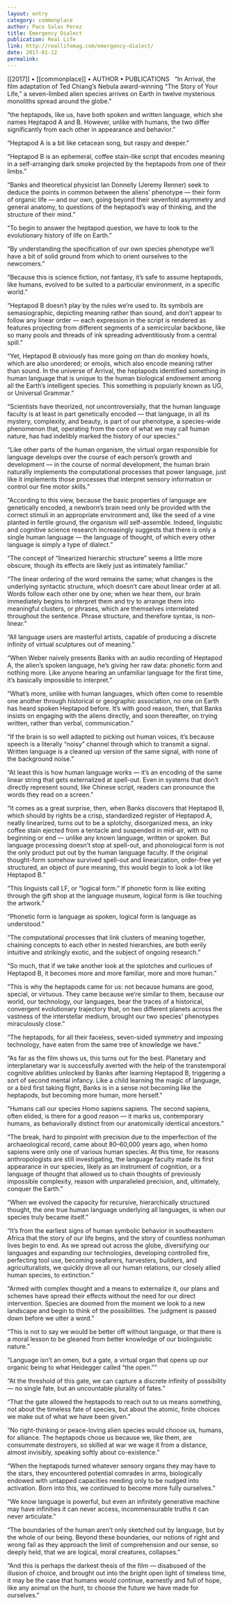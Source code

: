 ```yaml
---
layout: entry
category: commonplace
author: Paco Salas Perez
title: Emergency Dialect
publication: Real Life
link: http://reallifemag.com/emergency-dialect/
date: 2017-01-12
permalink: 
---
```


[[2017]] • [[commonplace]] • AUTHOR • PUBLICATIONS 
 
“In Arrival, the film adaptation of Ted Chiang’s Nebula award-winning “The Story of Your Life,” a seven-limbed alien species arrives on Earth in twelve mysterious monoliths spread around the globe.”

“the heptapods, like us, have both spoken and written language, which she names Heptapod A and B. However, unlike with humans, the two differ significantly from each other in appearance and behavior.”

“Heptapod A is a bit like cetacean song, but raspy and deeper.”

“Heptapod B is an ephemeral, coffee stain-like script that encodes meaning in a self-arranging dark smoke projected by the heptapods from one of their limbs.”

“Banks and theoretical physicist Ian Donnelly (Jeremy Renner) seek to deduce the points in common between the aliens’ phenotype — their form of organic life — and our own, going beyond their sevenfold asymmetry and general anatomy, to questions of the heptapod’s way of thinking, and the structure of their mind.”

“To begin to answer the heptapod question, we have to look to the evolutionary history of life on Earth.”

“By understanding the specification of our own species phenotype we’ll have a bit of solid ground from which to orient ourselves to the newcomers.”

“Because this is science fiction, not fantasy, it’s safe to assume heptapods, like humans, evolved to be suited to a particular environment, in a specific world.”

“Heptapod B doesn’t play by the rules we’re used to. Its symbols are semasiographic, depicting meaning rather than sound, and don’t appear to follow any linear order — each expression in the script is rendered as features projecting from different segments of a semicircular backbone, like so many pools and threads of ink spreading adventitiously from a central spill.”

“Yet, Heptapod B obviously has more going on than do monkey howls, which are also unordered; or emojis, which also encode meaning rather than sound. In the universe of Arrival, the heptapods identified something in human language that is unique to the human biological endowment among all the Earth’s intelligent species. This something is popularly known as UG, or Universal Grammar.”

“Scientists have theorized, not uncontroversially, that the human language faculty is at least in part genetically encoded — that language, in all its mystery, complexity, and beauty, is part of our phenotype, a species-wide phenomenon that, operating from the core of what we may call human nature, has had indelibly marked the history of our species.”

“Like other parts of the human organism, the virtual organ responsible for language develops over the course of each person’s growth and development — in the course of normal development, the human brain naturally implements the computational processes that power language, just like it implements those processes that interpret sensory information or control our fine motor skills.”

“According to this view, because the basic properties of language are genetically encoded, a newborn’s brain need only be provided with the correct stimuli in an appropriate environment and, like the seed of a vine planted in fertile ground, the organism will self-assemble. Indeed, linguistic and cognitive science research increasingly suggests that there is only a single human language — the language of thought, of which every other language is simply a type of dialect.”

“The concept of “linearized hierarchic structure” seems a little more obscure, though its effects are likely just as intimately familiar.”

“The linear ordering of the word remains the same; what changes is the underlying syntactic structure, which doesn’t care about linear order at all. Words follow each other one by one; when we hear them, our brain immediately begins to interpret them and try to arrange them into meaningful clusters, or phrases, which are themselves interrelated throughout the sentence. Phrase structure, and therefore syntax, is non-linear.”

“All language users are masterful artists, capable of producing a discrete infinity of virtual sculptures out of meaning.”

“When Weber naively presents Banks with an audio recording of Heptapod A, the alien’s spoken language, he’s giving her raw data: phonetic form and nothing more. Like anyone hearing an unfamiliar language for the first time, it’s basically impossible to interpret.”

“What’s more, unlike with human languages, which often come to resemble one another through historical or geographic association, no one on Earth has heard spoken Heptapod before. It’s with good reason, then, that Banks insists on engaging with the aliens directly, and soon thereafter, on trying written, rather than verbal, communication.”

“If the brain is so well adapted to picking out human voices, it’s because speech is a literally “noisy” channel through which to transmit a signal. Written language is a cleaned up version of the same signal, with none of the background noise.”

“At least this is how human language works — it’s an encoding of the same linear string that gets externalized at spell-out. Even in systems that don’t directly represent sound, like Chinese script, readers can pronounce the words they read on a screen.”

“It comes as a great surprise, then, when Banks discovers that Heptapod B, which should by rights be a crisp, standardized register of Heptapod A, neatly linearized, turns out to be a splotchy, disorganized mess, an inky coffee stain ejected from a tentacle and suspended in mid-air, with no beginning or end — unlike any known language, written or spoken. But language processing doesn’t stop at spell-out, and phonological form is not the only product put out by the human language faculty. If the original thought-form somehow survived spell-out and linearization, order-free yet structured, an object of pure meaning, this would begin to look a lot like Heptapod B.”

“This linguists call LF, or “logical form.” If phonetic form is like exiting through the gift shop at the language museum, logical form is like touching the artwork.”

“Phonetic form is language as spoken, logical form is language as understood.”

“The computational processes that link clusters of meaning together, chaining concepts to each other in nested hierarchies, are both eerily intuitive and strikingly exotic, and the subject of ongoing research.”

“So much, that if we take another look at the splotches and curlicues of Heptapod B, it becomes more and more familiar, more and more human.”

“This is why the heptapods came for us: not because humans are good, special, or virtuous. They came because we’re similar to them, because our world, our technology, our languages, bear the traces of a historical, convergent evolutionary trajectory that, on two different planets across the vastness of the interstellar medium, brought our two species’ phenotypes miraculously close.”

“The heptapods, for all their faceless, seven-sided symmetry and imposing technology, have eaten from the same tree of knowledge we have.”

“As far as the film shows us, this turns out for the best. Planetary and interplanetary war is successfully averted with the help of the transtemporal cognitive abilities unlocked by Banks after learning Heptapod B, triggering a sort of second mental infancy. Like a child learning the magic of language, or a bird first taking flight, Banks is in a sense not becoming like the heptapods, but becoming more human, more herself.”

“Humans call our species Homo sapiens sapiens. The second sapiens, often elided, is there for a good reason — it marks us, contemporary humans, as behaviorally distinct from our anatomically identical ancestors.”

“The break, hard to pinpoint with precision due to the imperfection of the archaeological record, came about 80–60,000 years ago, when homo sapiens were only one of various human species. At this time, for reasons anthropologists are still investigating, the language faculty made its first appearance in our species, likely as an instrument of cognition, or a language of thought that allowed us to chain thoughts of previously impossible complexity, reason with unparalleled precision, and, ultimately, conquer the Earth.”

“When we evolved the capacity for recursive, hierarchically structured thought, the one true human language underlying all languages, is when our species truly became itself.”

“It’s from the earliest signs of human symbolic behavior in southeastern Africa that the story of our life begins, and the story of countless nonhuman lives begin to end. As we spread out across the globe, diversifying our languages and expanding our technologies, developing controlled fire, perfecting tool use, becoming seafarers, harvesters, builders, and agriculturalists, we quickly drove all our human relations, our closely allied human species, to extinction.”

“Armed with complex thought and a means to externalize it, our plans and schemes have spread their effects without the need for our direct intervention. Species are doomed from the moment we look to a new landscape and begin to think of the possibilities. The judgment is passed down before we utter a word.”

“This is not to say we would be better off without language, or that there is a moral lesson to be gleaned from better knowledge of our biolinguistic nature.”

“Language isn’t an omen, but a gate, a virtual organ that opens up our organic being to what Heidegger called “the open.””

“At the threshold of this gate, we can capture a discrete infinity of possibility — no single fate, but an uncountable plurality of fates.”

“That the gate allowed the heptapods to reach out to us means something, not about the timeless fate of species, but about the atomic, finite choices we make out of what we have been given.”

“No right-thinking or peace-loving alien species would choose us, humans, for alliance. The heptapods chose us because we, like them, are consummate destroyers, so skilled at war we wage it from a distance, almost invisibly, speaking softly about co-existence.”

“When the heptapods turned whatever sensory organs they may have to the stars, they encountered potential comrades in arms, biologically endowed with untapped capacities needing only to be nudged into activation. Born into this, we continued to become more fully ourselves.”

“We know language is powerful, but even an infinitely generative machine may have infinities it can never access, incommensurable truths it can never articulate.”

“The boundaries of the human aren’t only sketched out by language, but by the whole of our being. Beyond these boundaries, our notions of right and wrong fail as they approach the limit of comprehension and our sense, so deeply held, that we are logical, moral creatures, collapses.”

“And this is perhaps the darkest thesis of the film — disabused of the illusion of choice, and brought out into the bright open light of timeless time, it may be the case that humans would continue, earnestly and full of hope, like any animal on the hunt, to choose the future we have made for ourselves.”

